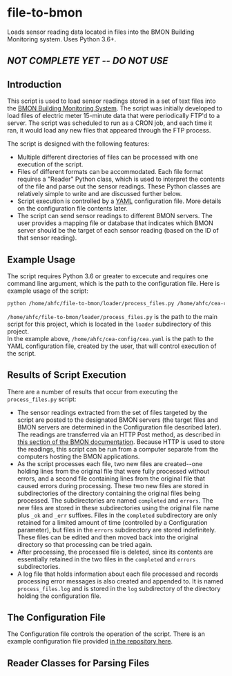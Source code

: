# file-to-bmon
Loads sensor reading data located in files into the BMON Building Monitoring system.  Uses Python 3.6+.

## *NOT COMPLETE YET -- DO NOT USE*

## Introduction

This script is used to load sensor readings stored in a set of text files
into the [BMON Building Monitoring System](https://github.com/alanmitchell/bmon).  The
script was initially developed to load files of electric meter 15-minute data that were
periodically FTP'd to a server.  The script was scheduled to run
as a CRON job, and each time it ran, it would load any new files that appeared through 
the FTP process.

The script is designed with the following features:

* Multiple different directories of files can be processed with one execution
of the script.
* Files of different formats can be accommodated. Each file format requires a 
"Reader" Python class, which is used to interpret the contents of the file and parse
out the sensor readings.  These Python classes are relatively simple to write and
are discussed further below.
* Script execution is controlled by a [YAML](https://rollout.io/blog/yaml-tutorial-everything-you-need-get-started/)
configuration file. More details on the configuration file contents later.
* The script can send sensor readings to different BMON servers.  The user provides
a mapping file or database that indicates which BMON server should be the target
of each sensor reading (based on the ID of that sensor reading). 

## Example Usage

The script requires Python 3.6 or greater to excecute and requires one command
line argument, which is the path to the configuration file.
Here is example usage of the script:

```bash
python /home/ahfc/file-to-bmon/loader/process_files.py /home/ahfc/cea-config/cea.yaml
```

`/home/ahfc/file-to-bmon/loader/process_files.py` is the path to the main script for this
project, which is located in the `loader` subdirectory of this project.  
In the example above, `/home/ahfc/cea-config/cea.yaml`
is the path to the YAML configuration file, created by the user, that will control 
execution of the script.

## Results of Script Execution

There are a number of results that occur from executing the `process_files.py` script:

* The sensor readings extracted from the set of files targeted by the script
are posted to the designated BMON servers (the target files and BMON servers
are determined in the Configuration file described later).  The readings are transferred
via an HTTP Post method, as described in [this section of the BMON documentation](https://bmon-documentation.readthedocs.io/en/latest/setting-up-sensors-to-post-to-bmon.html#storing-multiple-sensor-readings).  Because
HTTP is used to store the readings, this script can be run from a computer separate
from the computers hosting the BMON applications.
* As the script processes each file, two new files are created--one holding lines from
the original file that were fully processed without errors, and a second file containing
lines from the original file that caused errors during processing.  These two new files
are stored in subdirectories of the directory containing the original files being processed.
The subdirectories are named `completed` and `errors`.  The new files are stored in these
subdirectories using the original file name plus `_ok` and `_err` suffixes.  Files in the
`completed` subdirectory are only retained for a limited amount of time (controlled by
a Configuration parameter), but files in the `errors` subdirectory are stored indefinitely.
These files can be edited and then moved back into the original directory so that processing
can be tried again.
* After processing, the processed file is deleted, since its contents are essentially retained
in the two files in the `completed` and `errors` subdirectories.
* A log file that holds information about each file processed and records processing error
messages is also created and appended to.  It is named `process_files.log` and is stored 
in the `log` subdirectory of the directory holding the configuration file.

## The Configuration File

The Configuration file controls the operation of the script.  There is an example configuration
file provided [in the repository here](config/config_example.yaml).

## Reader Classes for Parsing Files
